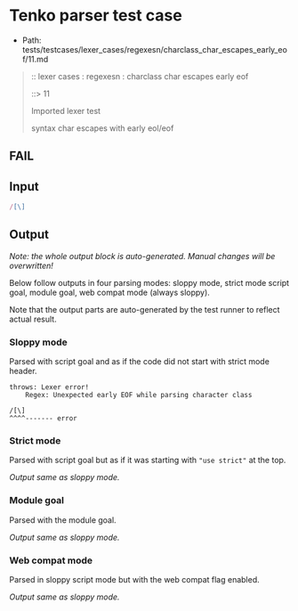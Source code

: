 # Tenko parser test case

- Path: tests/testcases/lexer_cases/regexesn/charclass_char_escapes_early_eof/11.md

> :: lexer cases : regexesn : charclass char escapes early eof
>
> ::> 11
>
> Imported lexer test
>
> syntax char escapes with early eol/eof

## FAIL

## Input

`````js
/[\]
`````

## Output

_Note: the whole output block is auto-generated. Manual changes will be overwritten!_

Below follow outputs in four parsing modes: sloppy mode, strict mode script goal, module goal, web compat mode (always sloppy).

Note that the output parts are auto-generated by the test runner to reflect actual result.

### Sloppy mode

Parsed with script goal and as if the code did not start with strict mode header.

`````
throws: Lexer error!
    Regex: Unexpected early EOF while parsing character class

/[\]
^^^^------- error
`````

### Strict mode

Parsed with script goal but as if it was starting with `"use strict"` at the top.

_Output same as sloppy mode._

### Module goal

Parsed with the module goal.

_Output same as sloppy mode._

### Web compat mode

Parsed in sloppy script mode but with the web compat flag enabled.

_Output same as sloppy mode._
